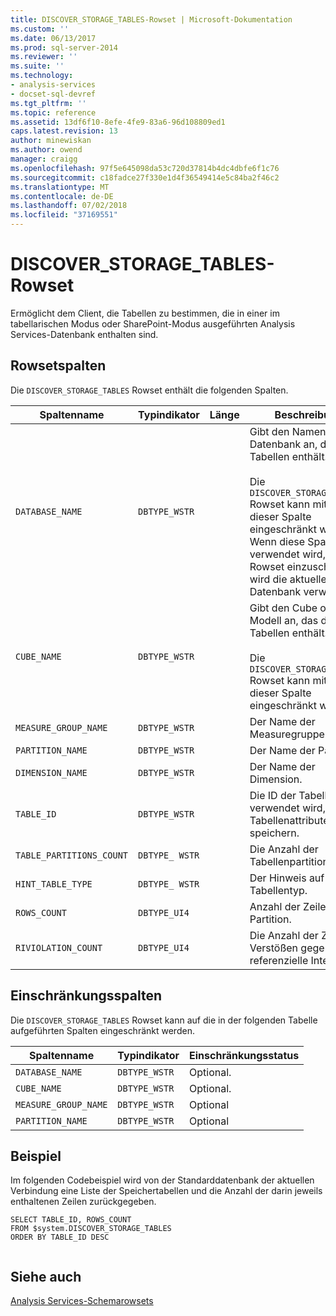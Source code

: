 ```yaml
---
title: DISCOVER_STORAGE_TABLES-Rowset | Microsoft-Dokumentation
ms.custom: ''
ms.date: 06/13/2017
ms.prod: sql-server-2014
ms.reviewer: ''
ms.suite: ''
ms.technology:
- analysis-services
- docset-sql-devref
ms.tgt_pltfrm: ''
ms.topic: reference
ms.assetid: 13df6f10-8efe-4fe9-83a6-96d108809ed1
caps.latest.revision: 13
author: minewiskan
ms.author: owend
manager: craigg
ms.openlocfilehash: 97f5e645098da53c720d37814b4dc4dbfe6f1c76
ms.sourcegitcommit: c18fadce27f330e1d4f36549414e5c84ba2f46c2
ms.translationtype: MT
ms.contentlocale: de-DE
ms.lasthandoff: 07/02/2018
ms.locfileid: "37169551"
---
```

# <a name="discoverstoragetables-rowset"></a>DISCOVER_STORAGE_TABLES-Rowset
  Ermöglicht dem Client, die Tabellen zu bestimmen, die in einer im tabellarischen Modus oder SharePoint-Modus ausgeführten Analysis Services-Datenbank enthalten sind.  
  
## <a name="rowset-columns"></a>Rowsetspalten  
 Die `DISCOVER_STORAGE_TABLES` Rowset enthält die folgenden Spalten.  
  
|**Spaltenname**|**Typindikator**|**Länge**|**Beschreibung**|  
|---------------------|------------------------|----------------|---------------------|  
|`DATABASE_NAME`|`DBTYPE_WSTR`||Gibt den Namen der Datenbank an, die die Tabellen enthält.<br /><br /> Die `DISCOVER_STORAGE_TABLES` Rowset kann mithilfe dieser Spalte eingeschränkt werden. Wenn diese Spalte nicht verwendet wird, um das Rowset einzuschränken, wird die aktuelle Datenbank verwendet.|  
|`CUBE_NAME`|`DBTYPE_WSTR`||Gibt den Cube oder das Modell an, das die Tabellen enthält.<br /><br /> Die `DISCOVER_STORAGE_TABLES` Rowset kann mithilfe dieser Spalte eingeschränkt werden.|  
|`MEASURE_GROUP_NAME`|`DBTYPE_WSTR`||Der Name der Measuregruppe.|  
|`PARTITION_NAME`|`DBTYPE_WSTR`||Der Name der Partition.|  
|`DIMENSION_NAME`|`DBTYPE_WSTR`||Der Name der Dimension.|  
|`TABLE_ID`|`DBTYPE_WSTR`||Die ID der Tabelle, die verwendet wird, um die Tabellenattribute zu speichern.|  
|`TABLE_PARTITIONS_COUNT`|`DBTYPE_ WSTR`||Die Anzahl der Tabellenpartitionen.|  
|`HINT_TABLE_TYPE`|`DBTYPE_ WSTR`||Der Hinweis auf den Tabellentyp.|  
|`ROWS_COUNT`|`DBTYPE_UI4`||Anzahl der Zeilen in der Partition.|  
|`RIVIOLATION_COUNT`|`DBTYPE_UI4`||Die Anzahl der Zeilen mit Verstößen gegen die referenzielle Integrität.|  
  
## <a name="restriction-columns"></a>Einschränkungsspalten  
 Die `DISCOVER_STORAGE_TABLES` Rowset kann auf die in der folgenden Tabelle aufgeführten Spalten eingeschränkt werden.  
  
|**Spaltenname**|**Typindikator**|**Einschränkungsstatus**|  
|---------------------|------------------------|---------------------------|  
|`DATABASE_NAME`|`DBTYPE_WSTR`|Optional.|  
|`CUBE_NAME`|`DBTYPE_WSTR`|Optional.|  
|`MEASURE_GROUP_NAME`|`DBTYPE_WSTR`|Optional|  
|`PARTITION_NAME`|`DBTYPE_WSTR`|Optional|  
  
## <a name="example"></a>Beispiel  
 Im folgenden Codebeispiel wird von der Standarddatenbank der aktuellen Verbindung eine Liste der Speichertabellen und die Anzahl der darin jeweils enthaltenen Zeilen zurückgegeben.  
  
```  
SELECT TABLE_ID, ROWS_COUNT  
FROM $system.DISCOVER_STORAGE_TABLES  
ORDER BY TABLE_ID DESC  
  
```  
  
## <a name="see-also"></a>Siehe auch  
 [Analysis Services-Schemarowsets](../../schema-rowsets/analysis-services-schema-rowsets.md)  
  
  
